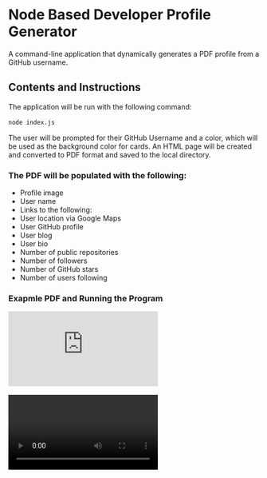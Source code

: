 # Node Based Developer Profile Generator

A command-line application that dynamically generates a PDF profile from a GitHub username. 

## Contents and Instructions
The application will be run with the following command:

```sh
node index.js
```

The user will be prompted for their GitHub Username and a color, which will be used as the background color for cards.
An HTML page will be created and converted to PDF format and saved to the local directory.


### The PDF will be populated with the following:

* Profile image
* User name
* Links to the following:
* User location via Google Maps
* User GitHub profile
* User blog
* User bio
* Number of public repositories
* Number of followers
* Number of GitHub stars
* Number of users following

### Exapmle PDF and Running the Program

![Sample PDF](https://github.com/SpencerBangerter/nodal-profiling/blob/master/spencerbangerter.pdf)

![Video Instructions](https://github.com/SpencerBangerter/nodal-profiling/blob/master/Screen%20Recording%202020-02-01%20at%209.53.19%20PM.mov) 

